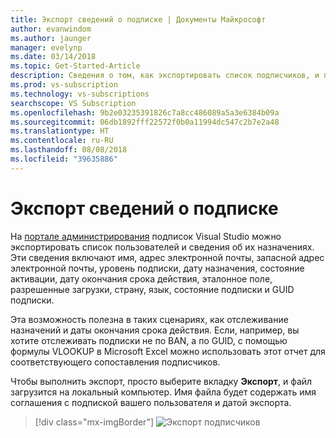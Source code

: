 ```yaml
---
title: Экспорт сведений о подписке | Документы Майкрософт
author: evanwindom
ms.author: jaunger
manager: evelynp
ms.date: 03/14/2018
ms.topic: Get-Started-Article
description: Сведения о том, как экспортировать список подписчиков, и подробные сведения о назначениях подписки.
ms.prod: vs-subscription
ms.technology: vs-subscriptions
searchscope: VS Subscription
ms.openlocfilehash: 9b2e03235391826c7a8cc486089a5a3e6384b09a
ms.sourcegitcommit: 06db1892fff22572f0b0a11994dc547c2b7e2a48
ms.translationtype: HT
ms.contentlocale: ru-RU
ms.lasthandoff: 08/08/2018
ms.locfileid: "39635886"
---
```

# <a name="exporting-subscription-information"></a>Экспорт сведений о подписке

На [портале администрирования](https://manage.visualstudio.com) подписок Visual Studio можно экспортировать список пользователей и сведения об их назначениях. Эти сведения включают имя, адрес электронной почты, запасной адрес электронной почты, уровень подписки, дату назначения, состояние активации, дату окончания срока действия, эталонное поле, разрешенные загрузки, страну, язык, состояние подписки и GUID подписки. 

Эта возможность полезна в таких сценариях, как отслеживание назначений и даты окончания срока действия. Если, например, вы хотите отслеживать подписки не по BAN, а по GUID, с помощью формулы VLOOKUP в Microsoft Excel можно использовать этот отчет для соответствующего сопоставления подписчиков.  

Чтобы выполнить экспорт, просто выберите вкладку **Экспорт**, и файл загрузится на локальный компьютер. Имя файла будет содержать имя соглашения с подпиской вашего пользователя и датой экспорта.  
> [!div class="mx-imgBorder"]
> ![Экспорт подписчиков](_img\exporting-subscriptions\exporting-subscriptions.png)
